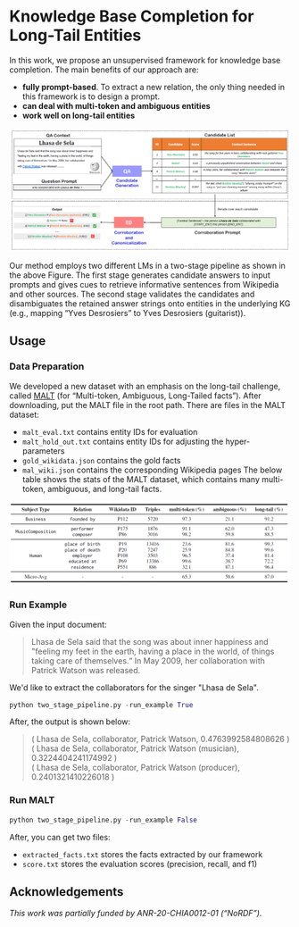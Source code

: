 # Knowledge Base Completion for Long-Tail Entities
In this work, we propose an unsupervised framework for knowledge base completion. The main benefits of our approach are:
* **fully prompt-based**. To extract a new relation, the only thing needed in this framework is to design a prompt.
* **can deal with multi-token and ambiguous entities**
* **work well on long-tail entities**

<p align="center">
<img src="figure/framework.png" width="900">
</p>
Our method employs two different LMs in a two-stage pipeline as shown in the above Figure. 
The first stage generates candidate answers to input prompts and gives cues to retrieve informative sentences from Wikipedia and other sources. 
The second stage validates the candidates and disambiguates the retained answer strings onto entities in the underlying KG (e.g., mapping “Yves Desrosiers” to Yves Desrosiers (guitarist)).

## Usage
### Data Preparation
We developed a new dataset with an emphasis on the long-tail challenge, called [MALT](https://zenodo.org/record/8092562) (for “Multi-token, Ambiguous, Long-Tailed facts”).
After downloading, put the MALT file in the root path.
There are files in the MALT dataset:
* `malt_eval.txt` contains entity IDs for evaluation
* `malt_hold_out.txt` contains entity IDs for adjusting the hyper-parameters
* `gold_wikidata.json` contains the gold facts
* `mal_wiki.json` contains the corresponding Wikipedia pages
The below table shows the stats of the MALT dataset, which contains many multi-token, ambiguous, and long-tail facts.
<p align="center">
<img src="figure/malt.png" width="600">
</p>

### Run Example
Given the input document: 
> Lhasa de Sela said that the song was about inner happiness and
"feeling my feet in the earth, having a place in the world, of things
taking care of themselves.“ In May 2009, her collaboration
with Patrick Watson was released.

We'd like to extract the collaborators for the singer "Lhasa de Sela".
```python
python two_stage_pipeline.py -run_example True
```
After, the output is shown below:
> ( Lhasa de Sela, collaborator, Patrick Watson, 0.4763992584808626 ) <br />
> ( Lhasa de Sela, collaborator, Patrick Watson (musician), 0.3224404241174992 ) <br />
> ( Lhasa de Sela, collaborator, Patrick Watson (producer), 0.2401321410226018 ) <br />
### Run MALT

```python
python two_stage_pipeline.py -run_example False
```
After, you can get two files:
* `extracted_facts.txt` stores the facts extracted by our framework
* `score.txt` stores the evaluation scores (precision, recall, and f1)

## Acknowledgements
*This work was partially funded by ANR-20-CHIA0012-01 (“NoRDF”).*
